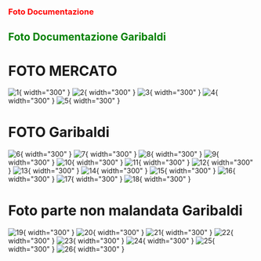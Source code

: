 ### <font color="red">Foto Documentazione</font></li>
## <font color="green">Foto Documentazione Garibaldi</font></li>
# FOTO MERCATO
![1](<mercato 3.jpg>){ width="300" }
![2](<mercato 4.jpg>){ width="300" }
![3](<mercato 5.jpg>){ width="300" }
![4](<mercato 6.jpg>){ width="300" }
![5](<mercato 7.jpg>){ width="300" }
# FOTO Garibaldi 
![6](<piazza garibaldi.jpg>){ width="300" }
![7](<piazza garibaldi 2.jpg>){ width="300" }
![8](<piazza garibaldi 3.jpg>){ width="300" }
![9](<albero letto.jpg>){ width="300" }
![10](<statua.jpg>){ width="300" }
![11](<coca.jpg>){ width="300" }
![12](<sporco.jpg>){ width="300" }
![13](<sporco 2.jpg>){ width="300" }
![14](<sporco boh.jpg>){ width="300" }
![15](<cratere.jpg>){ width="300" }
![16](<parcheggio.jpg>){ width="300" }
![17](<piccioni.jpg>){ width="300" }
![18](<striscione.jpg>){ width="300" }
# Foto parte non malandata Garibaldi
![19](<bar.jpg>){ width="300" }
![20](<bar 2.jpg>){ width="300" }
![21](<baretto.jpg>){ width="300" }
![22](<insegna.jpg>){ width="300" }
![23](<mercato 1no.jpg>){ width="300" }
![24](<mercato 2no.jpg>){ width="300" }
![25](<mercato 8no.jpg>){ width="300" }
![26](<mercato 9no.jpg>){ width="300" }

